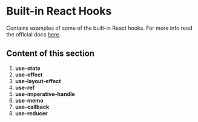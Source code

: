 # Built-in React Hooks

Contains examples of some of the built-in React hooks. For more info read the official docs [here](https://react.dev/reference/react/hooks).

## Content of this section

1. **use-state**
2. **use-effect**
3. **use-layout-effect**
4. **use-ref**
5. **use-imperative-handle**
6. **use-memo**
7. **use-callback**
8. **use-reducer**
